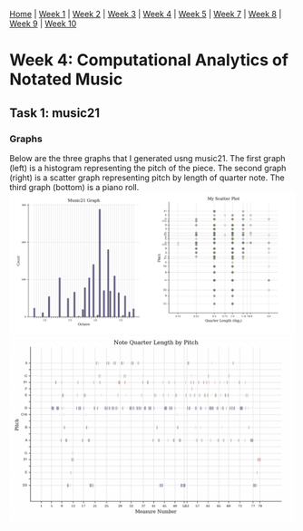 [Home](README.md) | [Week 1](week1.md) | [Week 2](week2.md) | [Week 3](week3.md) | [Week 4](week4.md) | [Week 5](week5.md) | [Week 7](week7.md) | [Week 8](week8.md) | [Week 9](week9.md) | [Week 10](week10.md)

# Week 4: Computational Analytics of Notated Music
## Task 1: music21 
### Graphs
Below are the three graphs that I generated usng music21. The first graph (left) is a histogram representing the pitch of the piece. The second graph (right) is a scatter graph representing pitch by length of quarter note. The third graph (bottom) is a piano roll. 
![Graphs 1 and 2](data/graphs1_2.png)
![Graph 3](data/piano_roll.png)

